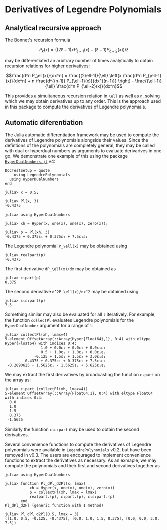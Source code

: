 # Derivatives of Legendre Polynomials

## Analytical recursive approach

The Bonnet's recursion formula 

```math
P_\ell(x) = \left((2\ell-1) x P_{\ell-1}(x) - (\ell-1)P_{\ell - 2}(x)\right)/\ell
```

may be differentiated an arbitrary number of times analytically to obtain recursion relations for higher derivatives: 

```math
\frac{d^n P_\ell(x)}{dx^n} = \frac{(2\ell-1)}{\ell} \left(x \frac{d^n P_{\ell-1}(x)}{dx^n} + 
n \frac{d^{(n-1)} P_{\ell-1}(x)}{dx^{(n-1)}} \right) - \frac{(\ell-1)}{\ell} \frac{d^n P_{\ell-2}(x)}{dx^n}
```

This provides a simultaneous recursion relation in ``\ell`` as well as ``n``, solving which we may obtain derivatives up to any order. This is the approach used in this package to compute the derivatives of Legendre polynomials.

## Automatic diferentiation

The Julia automatic differentiation framework may be used to compute the derivatives of Legendre polynomials alongside their values. Since the defintions of the polynomials are completely general, they may be called with dual or hyperdual numbers as arguments to evaluate derivarives in one go. 
We demonstrate one example of this using the package [`HyperDualNumbers.jl`](https://github.com/JuliaDiff/HyperDualNumbers.jl) v4:

```@meta
DocTestSetup = quote
	using LegendrePolynomials
  using HyperDualNumbers
end
```

```jldoctest hyperdual
julia> x = 0.5;

julia> Pl(x, 3)
-0.4375

julia> using HyperDualNumbers

julia> xh = Hyper(x, one(x), one(x), zero(x));

julia> p = Pl(xh, 3)
-0.4375 + 0.375ε₁ + 0.375ε₂ + 7.5ε₁ε₂
```

The Legendre polynomial ``P_\ell(x)`` may be obtained using 

```jldoctest hyperdual
julia> realpart(p)
-0.4375
```

The first derivative ``dP_\ell(x)/dx`` may be obtained as 

```jldoctest hyperdual
julia> ε₁part(p)
0.375
```

The second derivative ``d^2P_\ell(x)/dx^2`` may be obtained using 

```jldoctest hyperdual
julia> ε₁ε₂part(p)
7.5
```

Something similar may also be evaluated for all `l` iteratively. For example, the function `collectPl` evaluates Legendre polynomials for the `HyperDualNumber` argument for a range of `l`:

```jldoctest hyperdual
julia> collectPl(xh, lmax=4)
5-element OffsetArray(::Array{Hyper{Float64},1}, 0:4) with eltype Hyper{Float64} with indices 0:4:
                1.0 + 0.0ε₁ + 0.0ε₂ + 0.0ε₁ε₂
                0.5 + 1.0ε₁ + 1.0ε₂ + 0.0ε₁ε₂
             -0.125 + 1.5ε₁ + 1.5ε₂ + 3.0ε₁ε₂
        -0.4375 + 0.375ε₁ + 0.375ε₂ + 7.5ε₁ε₂
 -0.2890625 - 1.5625ε₁ - 1.5625ε₂ + 5.625ε₁ε₂
```

We may extract the first derivatives by broadcasting the function `ε₁part` on the array as:

```jldoctest hyperdual
julia> ε₁part.(collectPl(xh, lmax=4))
5-element OffsetArray(::Array{Float64,1}, 0:4) with eltype Float64 with indices 0:4:
  0.0
  1.0
  1.5
  0.375
 -1.5625
```

Similarly the function `ε₁ε₂part` may be used to obtain the second derivatives. 

Several convenience functions to compute the derivatives of Legendre polynomials were available in `LegendrePolynomials` v0.2, but have been removed in v0.3. The users are encouraged to implement convenience functions to extract the derivatives as necessary. As an exmaple, we may compute the polynomials and their first and second derivatives together as

```jldoctest
julia> using HyperDualNumbers

julia> function Pl_dPl_d2Pl(x; lmax)
           xh = Hyper(x, one(x), one(x), zero(x))
           p = collectPl(xh, lmax = lmax)
           realpart.(p), ε₁part.(p), ε₁ε₂part.(p)
       end
Pl_dPl_d2Pl (generic function with 1 method)

julia> Pl_dPl_d2Pl(0.5, lmax = 3)
([1.0, 0.5, -0.125, -0.4375], [0.0, 1.0, 1.5, 0.375], [0.0, 0.0, 3.0, 7.5])
```